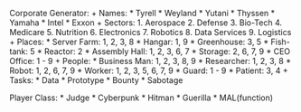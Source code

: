 Corporate Generator:
    + Names:
        * Tyrell
        * Weyland
        * Yutani
        * Thyssen
        * Yamaha
        * Intel
        * Exxon
    + Sectors:
        1. Aerospace
        2. Defense
        3. Bio-Tech
        4. Medicare
        5. Nutrition
        6. Electronics
        7. Robotics
        8. Data Services
        9. Logistics
    + Places:
        * Server Farm: 1, 2, 3, 8
        * Hangar: 1, 9
        * Greenhouse: 3, 5
        * Fish-tank: 5
        * Reactor: 2
        * Assembly Hall: 1, 2, 3, 6, 7
        * Storage: 2, 6, 7, 9
        * CEO Office: 1 - 9
    + People:
        * Business Man: 1, 2, 3, 8, 9
        * Researcher: 1, 2, 3, 8
        * Robot: 1, 2, 6, 7, 9
        * Worker: 1, 2, 3, 5, 6, 7, 9
        * Guard: 1 - 9
        * Patient: 3, 4
    + Tasks:
        * Data
        * Prototype
        * Bounty
        * Sabotage

Player Class:
    * Judge
    * Cyberpunk
    * Hitman
    * Guerilla
    * MAL(function)
